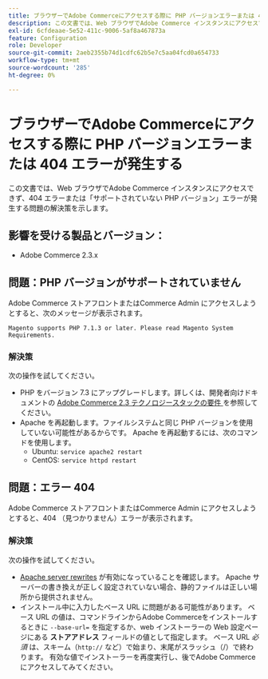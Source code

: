 ```yaml
---
title: ブラウザーでAdobe Commerceにアクセスする際に PHP バージョンエラーまたは 404 エラーが発生する
description: この文書では、Web ブラウザでAdobe Commerce インスタンスにアクセスできず、404 エラーまたは「サポートされていない PHP バージョン」エラーが発生する問題の解決策を示します。
exl-id: 6cfdeaae-5e52-411c-9006-5af8a467873a
feature: Configuration
role: Developer
source-git-commit: 2aeb2355b74d1cdfc62b5e7c5aa04fcd0a654733
workflow-type: tm+mt
source-wordcount: '285'
ht-degree: 0%

---
```


# ブラウザーでAdobe Commerceにアクセスする際に PHP バージョンエラーまたは 404 エラーが発生する

この文書では、Web ブラウザでAdobe Commerce インスタンスにアクセスできず、404 エラーまたは「サポートされていない PHP バージョン」エラーが発生する問題の解決策を示します。

## 影響を受ける製品とバージョン：

* Adobe Commerce 2.3.x

## 問題：PHP バージョンがサポートされていません

Adobe Commerce ストアフロントまたはCommerce Admin にアクセスしようとすると、次のメッセージが表示されます。

`Magento supports PHP 7.1.3 or later. Please read Magento System Requirements.`

### 解決策

次の操作を試してください。

* PHP をバージョン 7.3 にアップグレードします。詳しくは、開発者向けドキュメントの [Adobe Commerce 2.3 テクノロジースタックの要件 ](https://experienceleague.adobe.com/en/docs/commerce-operations/installation-guide/system-requirements) を参照してください。
* Apache を再起動します。ファイルシステムと同じ PHP バージョンを使用していない可能性があるからです。 Apache を再起動するには、次のコマンドを使用します。
   * Ubuntu: `service apache2 restart`
   * CentOS: `service httpd restart`

## 問題：エラー 404

Adobe Commerce ストアフロントまたはCommerce Admin にアクセスしようとすると、404 （見つかりません）エラーが表示されます。

### 解決策

次の操作を試してください。

* [Apache server rewrites](https://experienceleague.adobe.com/en/docs/commerce-operations/installation-guide/prerequisites/web-server/apache) が有効になっていることを確認します。 Apache サーバーの書き換えが正しく設定されていない場合、静的ファイルは正しい場所から提供されません。
* インストール中に入力したベース URL に問題がある可能性があります。 ベース URL の値は、コマンドラインからAdobe Commerceをインストールするときに `--base-url=` を指定するか、web インストーラーの Web 設定ページにある **ストアアドレス** フィールドの値として指定します。 ベース URL *必須* は、スキーム（`http://` など）で始まり、末尾がスラッシュ（/）で終わります。 有効な値でインストーラーを再度実行し、後でAdobe Commerceにアクセスしてみてください。
